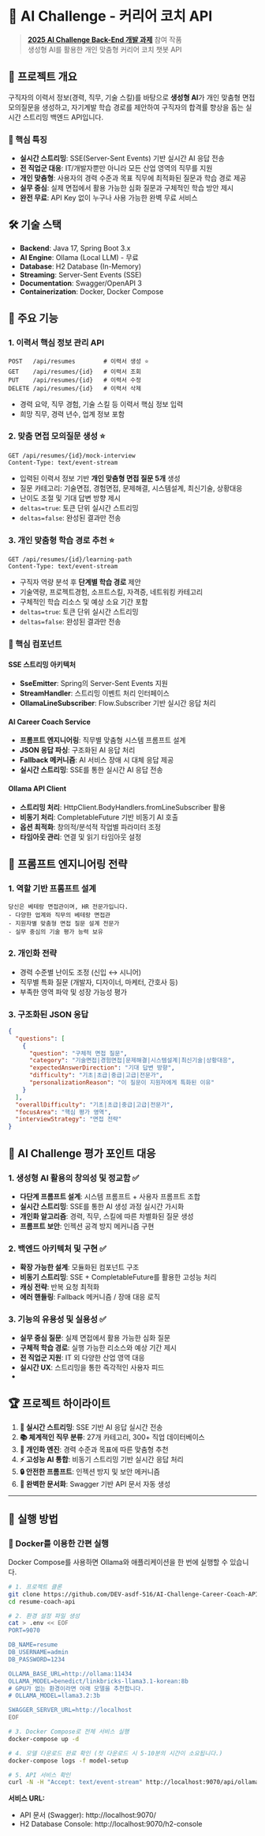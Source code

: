# 🎯 AI Challenge - 커리어 코치 API

> **[2025 AI Challenge Back-End 개발 과제](https://xg18kywe.ninehire.site/job_posting/HdJL2ScC)** 참여 작품  
> 생성형 AI를 활용한 개인 맞춤형 커리어 코치 챗봇 API

## 📝 프로젝트 개요

구직자의 이력서 정보(경력, 직무, 기술 스킬)를 바탕으로 **생성형 AI**가 개인 맞춤형 면접 모의질문을 생성하고, 자기계발 학습 경로를 제안하여 구직자의 합격률 향상을 돕는 실시간 스트리밍 백엔드 API입니다.

### 🌟 핵심 특징
- **실시간 스트리밍**: SSE(Server-Sent Events) 기반 실시간 AI 응답 전송
- **전 직업군 대응**: IT/개발자뿐만 아니라 모든 산업 영역의 직무를 지원
- **개인 맞춤형**: 사용자의 경력 수준과 목표 직무에 최적화된 질문과 학습 경로 제공
- **실무 중심**: 실제 면접에서 활용 가능한 심화 질문과 구체적인 학습 방안 제시
- **완전 무료**: API Key 없이 누구나 사용 가능한 완벽 무료 서비스

## 🛠️ 기술 스택

- **Backend**: Java 17, Spring Boot 3.x
- **AI Engine**: Ollama (Local LLM) - 무료
- **Database**: H2 Database (In-Memory)
- **Streaming**: Server-Sent Events (SSE)
- **Documentation**: Swagger/OpenAPI 3
- **Containerization**: Docker, Docker Compose

## 🎯 주요 기능

### 1. 이력서 핵심 정보 관리 API
```
POST   /api/resumes        # 이력서 생성 ⭐
GET    /api/resumes/{id}   # 이력서 조회
PUT    /api/resumes/{id}   # 이력서 수정
DELETE /api/resumes/{id}   # 이력서 삭제
```
- 경력 요약, 직무 경험, 기술 스킬 등 이력서 핵심 정보 입력
- 희망 직무, 경력 년수, 업계 정보 포함

### 2. 맞춤 면접 모의질문 생성 ⭐
```
GET /api/resumes/{id}/mock-interview
Content-Type: text/event-stream
```
- 입력된 이력서 정보 기반 **개인 맞춤형 면접 질문 5개** 생성
- 질문 카테고리: 기술면접, 경험면접, 문제해결, 시스템설계, 최신기술, 상황대응
- 난이도 조절 및 기대 답변 방향 제시
- `deltas=true`: 토큰 단위 실시간 스트리밍
- `deltas=false`: 완성된 결과만 전송

### 3. 개인 맞춤형 학습 경로 추천 ⭐
```
GET /api/resumes/{id}/learning-path
Content-Type: text/event-stream
```
- 구직자 역량 분석 후 **단계별 학습 경로** 제안
- 기술역량, 프로젝트경험, 소프트스킬, 자격증, 네트워킹 카테고리
- 구체적인 학습 리소스 및 예상 소요 기간 포함
- `deltas=true`: 토큰 단위 실시간 스트리밍
- `deltas=false`: 완성된 결과만 전송

### 🔧 핵심 컴포넌트

#### SSE 스트리밍 아키텍처
- **SseEmitter**: Spring의 Server-Sent Events 지원
- **StreamHandler**: 스트리밍 이벤트 처리 인터페이스
- **OllamaLineSubscriber**: Flow.Subscriber 기반 실시간 응답 처리

#### AI Career Coach Service
- **프롬프트 엔지니어링**: 직무별 맞춤형 시스템 프롬프트 설계
- **JSON 응답 파싱**: 구조화된 AI 응답 처리
- **Fallback 메커니즘**: AI 서비스 장애 시 대체 응답 제공
- **실시간 스트리밍**: SSE를 통한 실시간 AI 응답 전송

#### Ollama API Client
- **스트리밍 처리**: HttpClient.BodyHandlers.fromLineSubscriber 활용
- **비동기 처리**: CompletableFuture 기반 비동기 AI 호출
- **옵션 최적화**: 창의적/분석적 작업별 파라미터 조정
- **타임아웃 관리**: 연결 및 읽기 타임아웃 설정

## 🎨 프롬프트 엔지니어링 전략

### 1. 역할 기반 프롬프트 설계
```
당신은 베테랑 면접관이며, HR 전문가입니다.
- 다양한 업계와 직무의 베테랑 면접관
- 지원자별 맞춤형 면접 질문 설계 전문가
- 실무 중심의 기술 평가 능력 보유
```

### 2. 개인화 전략
- 경력 수준별 난이도 조정 (신입 ↔ 시니어)
- 직무별 특화 질문 (개발자, 디자이너, 마케터, 간호사 등)
- 부족한 영역 파악 및 성장 가능성 평가

### 3. 구조화된 JSON 응답
```json
{
  "questions": [
    {
      "question": "구체적 면접 질문",
      "category": "기술면접|경험면접|문제해결|시스템설계|최신기술|상황대응",
      "expectedAnswerDirection": "기대 답변 방향",
      "difficulty": "기초|초급|중급|고급|전문가",
      "personalizationReason": "이 질문이 지원자에게 특화된 이유"
    }
  ],
  "overallDifficulty": "기초|초급|중급|고급|전문가",
  "focusArea": "핵심 평가 영역",
  "interviewStrategy": "면접 전략"
}
```
## 🎯 AI Challenge 평가 포인트 대응

### 1. 생성형 AI 활용의 창의성 및 정교함 ✅
- **다단계 프롬프트 설계**: 시스템 프롬프트 + 사용자 프롬프트 조합
- **실시간 스트리밍**: SSE를 통한 AI 생성 과정 실시간 가시화
- **개인화 알고리즘**: 경력, 직무, 스킬에 따른 차별화된 질문 생성
- **프롬프트 보안**: 인젝션 공격 방지 메커니즘 구현

### 2. 백엔드 아키텍처 및 구현 ✅
- **확장 가능한 설계**: 모듈화된 컴포넌트 구조
- **비동기 스트리밍**: SSE + CompletableFuture를 활용한 고성능 처리
- **캐싱 전략**: 반복 요청 최적화
- **에러 핸들링**: Fallback 메커니즘 / 장애 대응 로직

### 3. 기능의 유용성 및 실용성 ✅
- **실무 중심 질문**: 실제 면접에서 활용 가능한 심화 질문
- **구체적 학습 경로**: 실행 가능한 리소스와 예상 기간 제시
- **전 직업군 지원**: IT 외 다양한 산업 영역 대응
- **실시간 UX**: 스트리밍을 통한 즉각적인 사용자 피드
- 
## 🏆 프로젝트 하이라이트

1. **🔄 실시간 스트리밍**: SSE 기반 AI 응답 실시간 전송
2. **📚 체계적인 직무 분류**: 27개 카테고리, 300+ 직업 데이터베이스
3. **🎯 개인화 엔진**: 경력 수준과 목표에 따른 맞춤형 추천
4. **⚡ 고성능 AI 통합**: 비동기 스트리밍 기반 실시간 응답 처리
5. **🔒 안전한 프롬프트**: 인젝션 방지 및 보안 메커니즘
6. **📖 완벽한 문서화**: Swagger 기반 API 문서 자동 생성

---

## 🚀 실행 방법

### 🐳 Docker를 이용한 간편 실행 

Docker Compose를 사용하면 Ollama와 애플리케이션을 한 번에 실행할 수 있습니다.

```bash
# 1. 프로젝트 클론
git clone https://github.com/DEV-asdf-516/AI-Challenge-Career-Coach-API.git
cd resume-coach-api

# 2. 환경 설정 파일 생성
cat > .env << EOF
PORT=9070

DB_NAME=resume
DB_USERNAME=admin
DB_PASSWORD=1234

OLLAMA_BASE_URL=http://ollama:11434
OLLAMA_MODEL=benedict/linkbricks-llama3.1-korean:8b
# GPU가 없는 환경이라면 아래 모델을 추천합니다.
# OLLAMA_MODEL=llama3.2:3b

SWAGGER_SERVER_URL=http://localhost
EOF

# 3. Docker Compose로 전체 서비스 실행
docker-compose up -d

# 4. 모델 다운로드 완료 확인 (첫 다운로드 시 5-10분의 시간이 소요됩니다.)
docker-compose logs -f model-setup

# 5. API 서비스 확인
curl -N -H "Accept: text/event-stream" http://localhost:9070/api/ollama/greeting
```

**서비스 URL:**
- API 문서 (Swagger): http://localhost:9070/
- H2 Database Console: http://localhost:9070/h2-console
